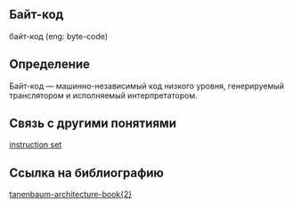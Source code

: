 ## Байт-код
байт-код (eng: byte-code) 

## Определение
Байт-код —  машинно-независимый код низкого уровня, генерируемый транслятором и исполняемый интерпретатором.

## Связь с другими понятиями

[instruction set](https://github.com/vernikkkkkkkkkkkkkkkkkkk/concept/blob/main/virtual%20machines/instruction%20set/instruction%20set.md)

## Cсылка на библиографию

[tanenbaum-architecture-book{2}](https://github.com/vernikkkkkkkkkkkkkkkkkkk/concept/blob/main/bibliography/instruction%20set/tanenbaum-architecture-book%7B2%7D.md)

